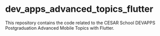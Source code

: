 # dev_apps_advanced_topics_flutter
This repository contains the code related to the CESAR School DEVAPPS Postgraduation Advanced Mobile Topics with Flutter.
